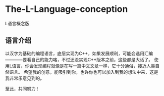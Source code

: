 # The-L-Language-conception
L语言概念版
## 语言介绍
以汉字为基础的编程语言，底层实现为C++，如果发展顺利，可能会选用汇编————要看自己的能力咯，不过还没实现C++版本之前，这些都是大话了。
使用L语言，你会发现编程就像是在写一篇中文文章一样，它十分通俗，接近人类自然语言。
希望我的创意，能吸引到你，也许你也可以加入到我的想法中来，这是我非常乐意见到的。

至此，共同努力！
